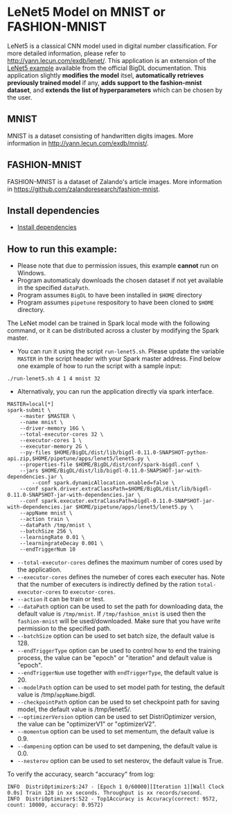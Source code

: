 # LeNet5 Model on MNIST or FASHION-MNIST

LeNet5 is a classical CNN model used in digital number classification. For more detailed information, please refer to <http://yann.lecun.com/exdb/lenet/>. This application is an extension of the [LeNet5 example](https://github.com/intel-analytics/BigDL/tree/master/pyspark/bigdl/models/lenet) available from the official BigDL documentation. This application slightly **modifies the model** itsel, **automatically retrieves previously trained model** if any, **adds support to the fashion-mnist dataset**, and **extends the list of hyperparameters** which can be chosen by the user.

## MNIST

MNIST is a dataset consisting of handwritten digits images. More information in <http://yann.lecun.com/exdb/mnist/>.

## FASHION-MNIST

FASHION-MNIST is a dataset of Zalando's article images. More information in <https://github.com/zalandoresearch/fashion-mnist>.

## Install dependencies
 * [Install dependencies](../../README.md#install.bigdl.dependencies)

## How to run this example:
- Please note that due to permission issues, this example **cannot** run on Windows.
- Program automaticaly downloads the chosen dataset if not yet available in the specified `dataPath`.
- Program assumes `BigDL` to have been installed in `$HOME` directory
- Program assumes `pipetune` respository to have been cloned to `$HOME` directory.

The LeNet model can be trained in Spark local mode with the following command, or it can be distributed across a cluster by modifying the Spark master.

- You can run it using the script `run-lenet5.sh`. Please update the variable `MASTER` in the script header with your Spark master address. Find below one example of how to run the script with a sample input:
```{engine='sh'}
./run-lenet5.sh 4 1 4 mnist 32
```

- Alternativaly, you can run the application directly via spark interface.

```{engine='sh'}
MASTER=local[*]
spark-submit \
	--master $MASTER \
	--name mnist \
	--driver-memory 16G \
	--total-executor-cores 32 \
	--executor-cores 1 \
	--executor-memory 2G \
	--py-files $HOME/BigDL/dist/lib/bigdl-0.11.0-SNAPSHOT-python-api.zip,$HOME/pipetune/apps/lenet5/lenet5.py \
	--properties-file $HOME/BigDL/dist/conf/spark-bigdl.conf \
	--jars $HOME/BigDL/dist/lib/bigdl-0.11.0-SNAPSHOT-jar-with-dependencies.jar \
        --conf spark.dynamicAllocation.enabled=false \
	--conf spark.driver.extraClassPath=$HOME/BigDL/dist/lib/bigdl-0.11.0-SNAPSHOT-jar-with-dependencies.jar \
	--conf spark.executer.extraClassPath=bigdl-0.11.0-SNAPSHOT-jar-with-dependencies.jar $HOME/pipetune/apps/lenet5/lenet5.py \
	--appName mnist \
	--action train \
	--dataPath /tmp/mnist \
	--batchSize 256 \
	--learningRate 0.01 \
	--learningrateDecay 0.001 \
	--endTriggerNum 10
 ```

* `--total-executor-cores` defines the maximum number of cores used by the application.
* `--executor-cores` defines the numeber of cores each executer has. Note that the number of executers is indirectly defined by the ration `total-executor-cores` to `executor-cores`.
* `--action` it can be train or test.
* `--dataPath` option can be used to set the path for downloading data, the default value is `/tmp/mnist`. If `/tmp/fashion_mnist` is used then the `fashion-mnist` will be used/downloaded. Make sure that you have write permission to the specified path. 
* `--batchSize` option can be used to set batch size, the default value is 128.
* `--endTriggerType` option can be used to control how to end the training process, the value can be "epoch" or "iteration" and default value is "epoch".
* `--endTriggerNum` use together with `endTriggerType`, the default value is 20.
* `--modelPath` option can be used to set model path for testing, the default value is /tmp/`appName`.bigdl.
* `--checkpointPath` option can be used to set checkpoint path for saving model, the default value is /tmp/lenet5/.
* `--optimizerVersion` option can be used to set DistriOptimizer version, the value can be "optimizerV1" or "optimizerV2".
* `--momentum` option can be used to set mementum, the default value is 0.9.
* `--dampening` option can be used to set dampening, the default value is 0.0.
* `--nesterov` option can be used to set nesterov, the default value is True.

To verify the accuracy, search "accuracy" from log:

```
INFO  DistriOptimizer$:247 - [Epoch 1 0/60000][Iteration 1][Wall Clock 0.0s] Train 128 in xx seconds. Throughput is xx records/second.
INFO  DistriOptimizer$:522 - Top1Accuracy is Accuracy(correct: 9572, count: 10000, accuracy: 0.9572)
```
